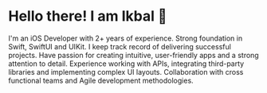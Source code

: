 # Hello there! I am Ikbal 👋 #

I'm an iOS Developer with 2+ years of experience. Strong foundation in Swift, SwiftUI and UIKit. I keep track record of delivering successful projects. Have passion for creating intuitive, user-friendly apps and a strong attention to detail. Experience working with APIs, integrating third-party libraries and implementing complex UI layouts. Collaboration with cross functional teams and Agile development methodologies.
